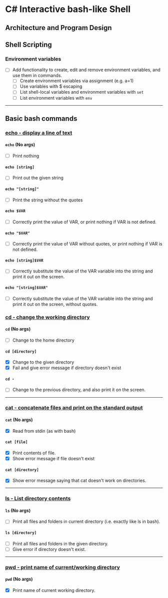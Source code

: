 # C# Interactive bash-like Shell


## Architecture and Program Design

## Shell Scripting

### Environment variables

- [ ] Add functionality to create, edit and remove environment variables, and use them in commands.
  - [ ] Create environment variables via assignment (e.g. a=1)
  - [ ] Use variables with $ escaping
  - [ ] List shell-local variables and environment variables with `set`
  - [ ] List environment variables with `env`

---

## Basic bash commands

### [echo - display a line of text](https://linux.die.net/man/1/echo "man echo")

#### `echo` (No args)

- [ ] Print nothing

#### `echo [string]`

- [ ] Print out the given string

#### `echo "[string]"`

- [ ] Print the string without the quotes

#### `echo $VAR`

- [ ] Correctly print the value of VAR, or print nothing if VAR is not defined.

#### `echo "$VAR"`

- [ ] Correctly print the value of VAR without quotes, or print nothing if VAR is not defined.

#### `echo [string]$VAR`

- [ ] Correctly substitute the value of the VAR variable into the string and print it out on the screen.

#### `echo "[string]$VAR"`

- [ ] Correctly substitute the value of the VAR variable into the string and print it out on the screen, without quotes.

### [cd - change the working directory](https://man7.org/linux/man-pages/man1/cd.1p.html "man cd")

#### `cd` (No args)

- [ ] Change to the home directory

#### `cd [directory]`

- [x] Change to the given directory
- [x] Fail and give error message if directory doesn't exist

#### `cd -`

- [ ] Change to the previous directory, and also print it on the screen.

---

### [cat - concatenate files and print on the standard output](https://man7.org/linux/man-pages/man1/cat.1.html "man cat")

#### `cat` (No args)

- [x] Read from stdin (as with bash)

#### `cat [file]`

- [x] Print contents of file.
- [x] Show error message if file doesn't exist

#### `cat [directory]`

- [x] Show error message saying that cat doesn't work on directories.

---

### [ls - List directory contents](https://man7.org/linux/man-pages/man1/ls.1.html "man ls")

#### `ls` (No args)

- [ ] Print all files and folders in current directory (i.e. exactly like ls in bash).

#### `ls [directory]`

- [ ] Print all files and folders in the given directory.
- [ ] Give error if directory doesn't exist.

---

### [pwd - print name of current/working directory](https://linux.die.net/man/1/pwd "man pwd")

#### `pwd` (No args)

- [x] Print name of current working directory.

